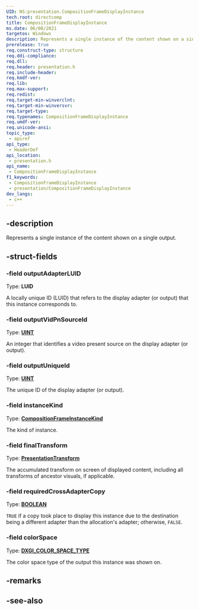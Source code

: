 ```yaml
---
UID: NS:presentation.CompositionFrameDisplayInstance
tech.root: directcomp
title: CompositionFrameDisplayInstance
ms.date: 06/08/2021
targetos: Windows
description: Represents a single instance of the content shown on a single output.
prerelease: true
req.construct-type: structure
req.ddi-compliance: 
req.dll: 
req.header: presentation.h
req.include-header: 
req.kmdf-ver: 
req.lib: 
req.max-support: 
req.redist: 
req.target-min-winverclnt: 
req.target-min-winversvr: 
req.target-type: 
req.typenames: CompositionFrameDisplayInstance
req.umdf-ver: 
req.unicode-ansi: 
topic_type:
 - apiref
api_type:
 - HeaderDef
api_location:
 - presentation.h
api_name:
 - CompositionFrameDisplayInstance
f1_keywords:
 - CompositionFrameDisplayInstance
 - presentation/CompositionFrameDisplayInstance
dev_langs:
 - c++
---
```


## -description

Represents a single instance of the content shown on a single output.

## -struct-fields

### -field outputAdapterLUID

Type: **LUID**

A locally unique ID (LUID) that refers to the display adapter (or output) that this instance corresponds to.

### -field outputVidPnSourceId

Type: **[UINT](/windows/desktop/winprog/windows-data-types)**

An integer that identifies a video present source on the display adapter (or output).

### -field outputUniqueId

Type: **[UINT](/windows/desktop/winprog/windows-data-types)**

The unique ID of the display adapter (or output).

### -field instanceKind

Type: **[CompositionFrameInstanceKind](ne-presentation-compositionframeinstancekind.md)**

The kind of instance.

### -field finalTransform

Type: **[PresentationTransform](../presentationtypes/ns-presentationtypes-presentationtransform.md)**

The accumulated transform on screen of displayed content, including all transforms of ancestor visuals, if applicable.

### -field requiredCrossAdapterCopy

Type: **[BOOLEAN](/windows/win32/winprog/windows-data-types)**

`TRUE` if a copy took place to display this instance due to the destination being a different adapter than the allocation's adapter; otherwise, `FALSE`.


### -field colorSpace

Type: **[DXGI_COLOR_SPACE_TYPE](/windows/win32/api/dxgicommon/ne-dxgicommon-dxgi_color_space_type)**

The color space type of the output this instance was shown on.

## -remarks

## -see-also

